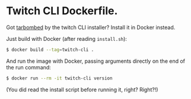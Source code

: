 # Twitch CLI Dockerfile.

Got [tarbombed](http://www.linfo.org/tarbomb.html) by the twitch CLI installer?  Install it in
Docker instead.

Just build with Docker (after reading `install.sh`):

```sh
$ docker build --tag=twitch-cli .
```

And run the image with Docker, passing arguments directly on the end of the run command:

```sh
$ docker run --rm -it twitch-cli version
```

(You did read the install script before running it, right?  Right?!)

